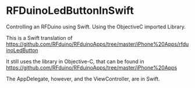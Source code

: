 # RFDuinoLedButtonInSwift
Controlling an RFDuino using Swift. Using the ObjectiveC imported Library. 


This is a Swift translation of https://github.com/RFduino/RFduinoApps/tree/master/iPhone%20Apps/rfduinoLedButton

It still uses the library in Objective-C, that can be found in https://github.com/RFduino/RFduinoApps/tree/master/iPhone%20Apps

The AppDelegate, however, and the ViewController, are in Swift. 
